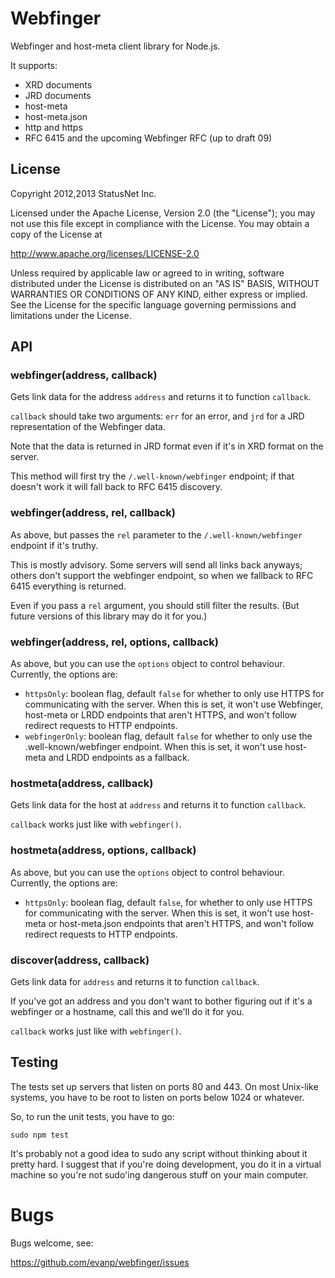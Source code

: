 # Webfinger

Webfinger and host-meta client library for Node.js.

It supports:

* XRD documents
* JRD documents
* host-meta
* host-meta.json
* http and https
* RFC 6415 and the upcoming Webfinger RFC (up to draft 09)

## License

Copyright 2012,2013 StatusNet Inc.

Licensed under the Apache License, Version 2.0 (the "License");
you may not use this file except in compliance with the License.
You may obtain a copy of the License at

http://www.apache.org/licenses/LICENSE-2.0

Unless required by applicable law or agreed to in writing, software
distributed under the License is distributed on an "AS IS" BASIS,
WITHOUT WARRANTIES OR CONDITIONS OF ANY KIND, either express or implied.
See the License for the specific language governing permissions and
limitations under the License.

## API

### webfinger(address, callback)

Gets link data for the address `address` and returns it to function `callback`.

`callback` should take two arguments: `err` for an error, and `jrd`
for a JRD representation of the Webfinger data.

Note that the data is returned in JRD format even if it's in XRD
format on the server.

This method will first try the `/.well-known/webfinger` endpoint; if
that doesn't work it will fall back to RFC 6415 discovery.

### webfinger(address, rel, callback)

As above, but passes the `rel` parameter to the
`/.well-known/webfinger` endpoint if it's truthy.

This is mostly advisory. Some servers will send all links back
anyways; others don't support the webfinger endpoint, so when we
fallback to RFC 6415 everything is returned.

Even if you pass a `rel` argument, you should still filter the
results. (But future versions of this library may do it for you.)

### webfinger(address, rel, options, callback)

As above, but you can use the `options` object to control
behaviour. Currently, the options are:

* `httpsOnly`: boolean flag, default `false` for whether to only use
  HTTPS for communicating with the server. When this is set, it won't
  use Webfinger, host-meta or LRDD endpoints that aren't HTTPS, and won't
  follow redirect requests to HTTP endpoints.
* `webfingerOnly`: boolean flag, default `false` for whether to only use
  the .well-known/webfinger endpoint. When this is set, it won't
  use host-meta and LRDD endpoints as a fallback.

### hostmeta(address, callback)

Gets link data for the host at `address` and returns it to function `callback`.

`callback` works just like with `webfinger()`.

### hostmeta(address, options, callback)

As above, but you can use the `options` object to control
behaviour. Currently, the options are:

* `httpsOnly`: boolean flag, default `false`, for whether to only use
  HTTPS for communicating with the server. When this is set, it won't
  use host-meta or host-meta.json endpoints that aren't HTTPS, and won't
  follow redirect requests to HTTP endpoints.

### discover(address, callback)

Gets link data for `address` and returns it to function `callback`.

If you've got an address and you don't want to bother figuring out if it's a 
webfinger or a hostname, call this and we'll do it for you.

`callback` works just like with `webfinger()`.

## Testing

The tests set up servers that listen on ports 80 and 443. On most
Unix-like systems, you have to be root to listen on ports below 1024 or whatever.

So, to run the unit tests, you have to go:

    sudo npm test

It's probably not a good idea to sudo any script without thinking
about it pretty hard. I suggest that if you're doing development, you
do it in a virtual machine so you're not sudo'ing dangerous stuff on
your main computer.

# Bugs

Bugs welcome, see:

 https://github.com/evanp/webfinger/issues
